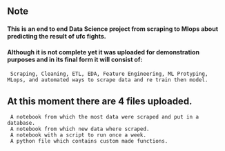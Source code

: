 ## Note

#### This is an end to end Data Science project from scraping to Mlops about predicting the result of ufc fights.
#### Although it is not complete yet it was uploaded for demonstration purposes and in its final form it will consist of:
     Scraping, Cleaning, ETL, EDA, Feature Engineering, ML Protyping, MLops, and automated ways to scrape data and re train then model.
  
## At this moment there are 4 files uploaded.
     A notebook from which the most data were scraped and put in a database.
     A notebook from which new data where scraped.
     A notebook with a script to run once a week.
     A python file which contains custom made functions.
